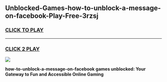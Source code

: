 
## Unblocked-Games-how-to-unblock-a-message-on-facebook-Play-Free-3rzsj
<h3>
<a href="https://premium76.site?title=how-to-unblock-a-message-on-facebook&ref=10A">CLICK TO PLAY</a></h3>
<hr>

<h3>
<a href="https://premium76.site?title=how-to-unblock-a-message-on-facebook&ref=10A">CLICK 2 PLAY</a>
  
</h3>

<a href="https://premium76.site?title=how-to-unblock-a-message-on-facebook&ref=10A"><img src="https://clearcache.store/games.png"></a>


**how-to-unblock-a-message-on-facebook games unblocked: Your Gateway to Fun and Accessible Online Gaming**

